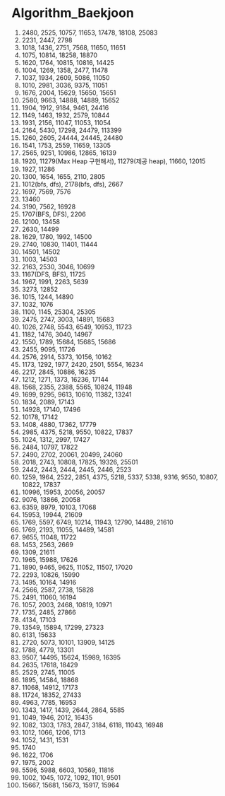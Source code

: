 # Algorithm_Baekjoon
1. 2480, 2525, 10757, 11653, 17478, 18108, 25083
2. 2231, 2447, 2798
3. 1018, 1436, 2751, 7568, 11650, 11651
4. 1075, 10814, 18258, 18870
5. 1620, 1764, 10815, 10816, 14425
6. 1004, 1269, 1358, 2477, 11478
7. 1037, 1934, 2609, 5086, 11050
8. 1010, 2981, 3036, 9375, 11051
9. 1676, 2004, 15629, 15650, 15651
10. 2580, 9663, 14888, 14889, 15652
11. 1904, 1912, 9184, 9461, 24416
12. 1149, 1463, 1932, 2579, 10844
13. 1931, 2156, 11047, 11053, 11054
14. 2164, 5430, 17298, 24479, 113399
15. 1260, 2605, 24444, 24445, 24480
16. 1541, 1753, 2559, 11659, 13305
17. 2565, 9251, 10986, 12865, 16139
18. 1920, 11279(Max Heap 구현해서), 11279(제공 heap), 11660, 12015
19. 1927, 11286
20. 1300, 1654, 1655, 2110, 2805
21. 1012(bfs, dfs), 2178(bfs, dfs), 2667
22. 1697, 7569, 7576
23. 13460
24. 3190, 7562, 16928
25. 1707(BFS, DFS), 2206
26. 12100, 13458
27. 2630, 14499
28. 1629, 1780, 1992, 14500
29. 2740, 10830, 11401, 11444
30. 14501, 14502
31. 1003, 14503
32. 2163, 2530, 3046, 10699
33. 1167(DFS, BFS), 11725
34. 1967, 1991, 2263, 5639
35. 3273, 12852
36. 1015, 1244, 14890
37. 1032, 1076
38. 1100, 1145, 25304, 25305
39. 2475, 2747, 3003, 14891, 15683
40. 1026, 2748, 5543, 6549, 10953, 11723
41. 1182, 1476, 3040, 14967
42. 1550, 1789, 15684, 15685, 15686
43. 2455, 9095, 11726
44. 2576, 2914, 5373, 10156, 10162
45. 1173, 1292, 1977, 2420, 2501, 5554, 16234
46. 2217, 2845, 10886, 16235
47. 1212, 1271, 1373, 16236, 17144
48. 1568, 2355, 2388, 5565, 10824, 11948
49. 1699, 9295, 9613, 10610, 11382, 13241
50. 1834, 2089, 17143
51. 14928, 17140, 17496
52. 10178, 17142
53. 1408, 4880, 17362, 17779
54. 2985, 4375, 5218, 9550, 10822, 17837
55. 1024, 1312, 2997, 17427
56. 2484, 10797, 17822
57. 2490, 2702, 20061, 20499, 24060
58. 2018, 2743, 10808, 17825, 19326, 25501
59. 2442, 2443, 2444, 2445, 2446, 2523
60. 1259, 1964, 2522, 2851, 4375, 5218, 5337, 5338, 9316, 9550, 10807, 10822, 17837
61. 10996, 15953, 20056, 20057
62. 9076, 13866, 20058
63. 6359, 8979, 10103, 17068
64. 15953, 19944, 21609
65. 1769, 5597, 6749, 10214, 11943, 12790, 14489, 21610
66. 1769, 2193, 11055, 14489, 14581
67. 9655, 11048, 11722
68. 1453, 2563, 2669
69. 1309, 21611
70. 1965, 15988, 17626
71. 1890, 9465, 9625, 11052, 11507, 17020
72. 2293, 10826, 15990
73. 1495, 10164, 14916
74. 2566, 2587, 2738, 15828
75. 2491, 11060, 16194
76. 1057, 2003, 2468, 10819, 10971
77. 1735, 2485, 27866
78. 4134, 17103
79. 13549, 15894, 17299, 27323
80. 6131, 15633
81. 2720, 5073, 10101, 13909, 14125
82. 1788, 4779, 13301
83. 9507, 14495, 15624, 15989, 16395
84. 2635, 17618, 18429
85. 2529, 2745, 11005
86. 1895, 14584, 18868
87. 11068, 14912, 17173
88. 11724, 18352, 27433
89. 4963, 7785, 16953
90. 1343, 1417, 1439, 2644, 2864, 5585
91. 1049, 1946, 2012, 16435
92. 1082, 1303, 1783, 2847, 3184, 6118, 11043, 16948
93. 1012, 1066, 1206, 1713
94. 1052, 1431, 1531
95. 1740
96. 1622, 1706
97. 1975, 2002
98. 5596, 5988, 6603, 10569, 11816
99. 1002, 1045, 1072, 1092, 1101, 9501
100. 15667, 15681, 15673, 15917, 15964
